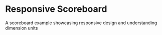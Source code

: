 # Responsive Scoreboard
A scoreboard example showcasing responsive design and understanding dimension units
